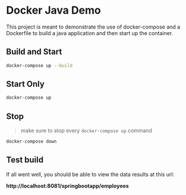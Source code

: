 # Docker Java Demo

This project is meant to demonstrate the use of docker-compose and a Dockerfile to build a java application and then start up the container.

## Build and Start

``` bash
docker-compose up --build
```

## Start Only

``` bash
docker-compose up
```

## Stop

> make sure to stop every `docker-compose up` command

``` bash
docker-compose down
```

## Test build

If all went well, you should be able to view the data results at this url:

**http://localhost:8081/springbootapp/employees**
